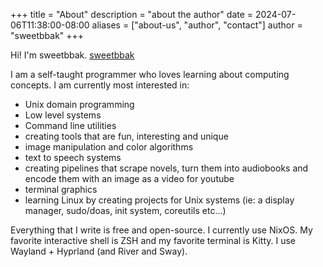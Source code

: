 +++
title = "About"
description = "about the author"
date = 2024-07-06T11:38:00-08:00
aliases = ["about-us", "author", "contact"]
author = "sweetbbak"
+++

Hi! I'm sweetbbak. [sweetbbak](https://github.com/sweetbbak)

I am a self-taught programmer who loves learning about computing concepts. I am currently most interested in:

- Unix domain programming
- Low level systems
- Command line utilities
- creating tools that are fun, interesting and unique
- image manipulation and color algorithms
- text to speech systems
- creating pipelines that scrape novels, turn them into audiobooks and encode them with an image as a video for youtube
- terminal graphics
- learning Linux by creating projects for Unix systems (ie: a display manager, sudo/doas, init system, coreutils etc...)

Everything that I write is free and open-source. I currently use NixOS. My favorite interactive shell is ZSH and my favorite terminal is Kitty.
I use Wayland + Hyprland (and River and Sway).
